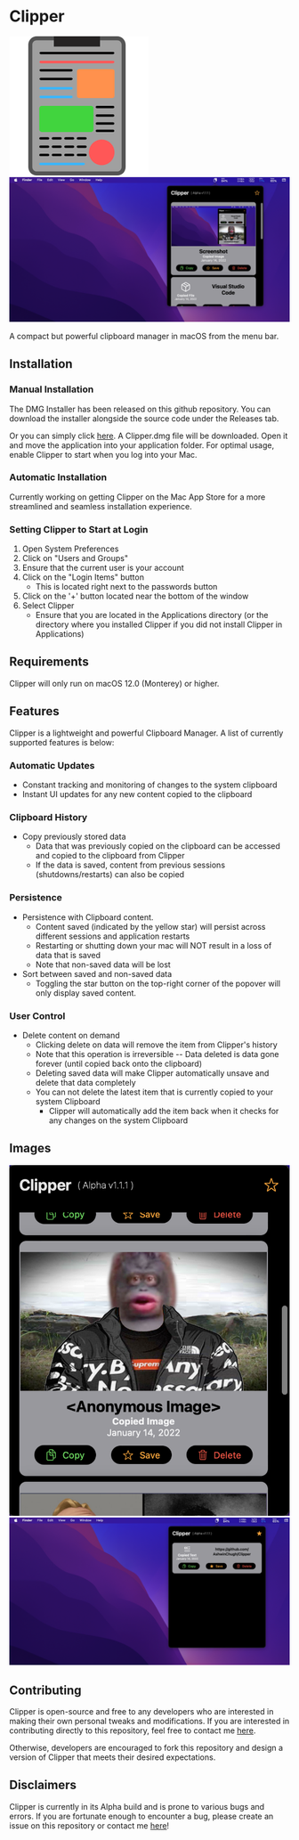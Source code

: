 # Clipper
![Clipper Logo](./Clipper_Images/ClipperLogo.png "Clipper Logo")
![Clipper Image](./Clipper_Images/ClipperMain.png "Clipper In Action")

A compact but powerful clipboard manager in macOS from the menu bar.

## Installation
### Manual Installation
The DMG Installer has been released on this github repository. You can download the installer alongside the source code under the Releases tab.

Or you can simply click [here](https://www.ashwinc.me). A Clipper.dmg file will be downloaded. Open it and move the application into your application folder. For optimal usage, enable Clipper to start when you log into your Mac.

### Automatic Installation
Currently working on getting Clipper on the Mac App Store for a more streamlined and seamless installation experience.

### Setting Clipper to Start at Login
1. Open System Preferences
2. Click on "Users and Groups"
3. Ensure that the current user is your account
4. Click on the "Login Items" button
   * This is located right next to the passwords button
5. Click on the '+' button located near the bottom of the window
6. Select Clipper
   * Ensure that you are located in the Applications directory (or the directory where you installed Clipper if you did not install Clipper in Applications)

## Requirements
Clipper will only run on macOS 12.0 (Monterey) or higher.

## Features
Clipper is a lightweight and powerful Clipboard Manager. A list of currently supported features is below:

### Automatic Updates
* Constant tracking and monitoring of changes to the system clipboard
* Instant UI updates for any new content copied to the clipboard

### Clipboard History
* Copy previously stored data
   * Data that was previously copied on the clipboard can be accessed and copied to the clipboard from Clipper
   * If the data is saved, content from previous sessions (shutdowns/restarts) can also be copied

### Persistence
* Persistence with Clipboard content.
   * Content saved (indicated by the yellow star) will persist across different sessions and application restarts
   * Restarting or shutting down your mac will NOT result in a loss of data that is saved
   * Note that non-saved data will be lost
* Sort between saved and non-saved data
   * Toggling the star button on the top-right corner of the popover will only display saved content.

### User Control
* Delete content on demand
   * Clicking delete on data will remove the item from Clipper's history
   * Note that this operation is irreversible -- Data deleted is data gone forever (until copied back onto the clipboard)
   * Deleting saved data will make Clipper automatically unsave and delete that data completely
   * You can not delete the latest item that is currently copied to your system Clipboard
      * Clipper will automatically add the item back when it checks for any changes on the system Clipboard

## Images
![Clipper Detail](./Clipper_Images/ClipperDetail.png)
![Clpper Star Functionality](./Clipper_Images/ClipperStar.png)

## Contributing
Clipper is open-source and free to any developers who are interested in making their own personal tweaks and modifications. If you are interested in contributing directly to this repository, feel free to contact me [here](https://www.ashwinc.me/#Contact).

Otherwise, developers are encouraged to fork this repository and design a version of Clipper that meets their desired expectations.

## Disclaimers
Clipper is currently in its Alpha build and is prone to various bugs and errors. If you are fortunate enough to encounter a bug, please create an issue on this repository or contact me [here](https://www.ashwinc.me/#Contact)!